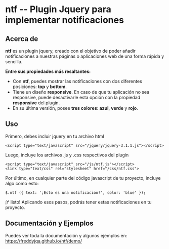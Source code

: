 # ntf -- Plugin Jquery para implementar notificaciones

## Acerca de

**ntf** es un plugin jquery, creado con el objetivo de poder añadir notificaciones a nuestras páginas o aplicaciones web
de una forma rápida y sencilla.

**Entre sus propiedades más resaltantes:**

 - Con **ntf**, puedes mostrar las notificaciones con dos diferentes posiciones: **top** y **bottom**.
 - Tiene un diseño **responsive**. En caso de que tu aplicación no sea responsive, puede desactivarle esta opción
   con la propiedad **responsive** del plugin.
 - En su última versión, posee **tres colores**: **azul**, **verde** y **rojo**.

## Uso

Primero, debes incluir jquery en tu archivo html

```
<script type="text/javascript" src="/jquery/jquery-3.1.1.js"></script>
```

Luego, incluye los archivos .js y .css respectivos del plugin

```
<script type="text/javascript" src="/js/ntf.js"></script>
<link type="text/css" rel="stylesheet" href="/css/ntf.css">
```

Por último, en cualquier parte del código javascript de tu proyecto, incluye algo como esto:

```
$.ntf ({ text: '¡Esto es una notificación!', color: 'blue' });
```

¡Y listo! Aplicando esos pasos, podrás tener estas notificaciones en tu proyecto.

## Documentación y Ejemplos

Puedes ver toda la documentación y algunos ejemplos en: https://freddyjqa.github.io/ntf/demo/
